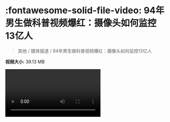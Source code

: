 # :fontawesome-solid-file-video: 94年男生做科普视频爆红：摄像头如何监控13亿人

> 其他 / 媒体报道 / 94年男生做科普视频爆红：摄像头如何监控13亿人

**视频大小**: 39.13 MB

<div class="video"><video src="https://file.hsyhx.top/archive/其他/媒体报道/94年男生做科普视频爆红：摄像头如何监控13亿人.mp4" controls preload>🤔 您的浏览器不支持 video 标签</video></div>